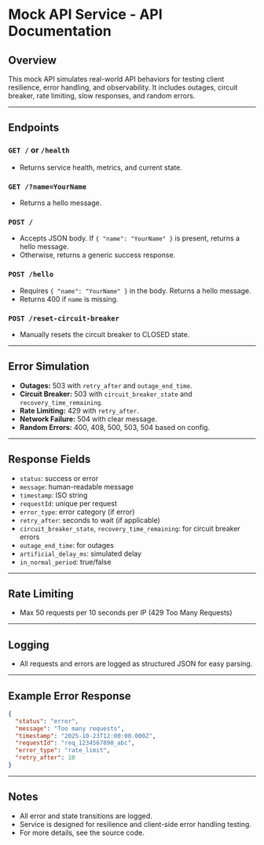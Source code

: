 # Mock API Service - API Documentation

## Overview
This mock API simulates real-world API behaviors for testing client resilience, error handling, and observability. It includes outages, circuit breaker, rate limiting, slow responses, and random errors.

---

## Endpoints

### `GET /` or `/health`
- Returns service health, metrics, and current state.

### `GET /?name=YourName`
- Returns a hello message.

### `POST /`
- Accepts JSON body. If `{ "name": "YourName" }` is present, returns a hello message.
- Otherwise, returns a generic success response.

### `POST /hello`
- Requires `{ "name": "YourName" }` in the body. Returns a hello message.
- Returns 400 if `name` is missing.

### `POST /reset-circuit-breaker`
- Manually resets the circuit breaker to CLOSED state.

---

## Error Simulation
- **Outages:** 503 with `retry_after` and `outage_end_time`.
- **Circuit Breaker:** 503 with `circuit_breaker_state` and `recovery_time_remaining`.
- **Rate Limiting:** 429 with `retry_after`.
- **Network Failure:** 504 with clear message.
- **Random Errors:** 400, 408, 500, 503, 504 based on config.

---

## Response Fields
- `status`: success or error
- `message`: human-readable message
- `timestamp`: ISO string
- `requestId`: unique per request
- `error_type`: error category (if error)
- `retry_after`: seconds to wait (if applicable)
- `circuit_breaker_state`, `recovery_time_remaining`: for circuit breaker errors
- `outage_end_time`: for outages
- `artificial_delay_ms`: simulated delay
- `in_normal_period`: true/false

---

## Rate Limiting
- Max 50 requests per 10 seconds per IP (429 Too Many Requests)

---

## Logging
- All requests and errors are logged as structured JSON for easy parsing.

---

## Example Error Response
```json
{
  "status": "error",
  "message": "Too many requests",
  "timestamp": "2025-10-23T12:00:00.000Z",
  "requestId": "req_1234567890_abc",
  "error_type": "rate_limit",
  "retry_after": 10
}
```

---

## Notes
- All error and state transitions are logged.
- Service is designed for resilience and client-side error handling testing.
- For more details, see the source code.
